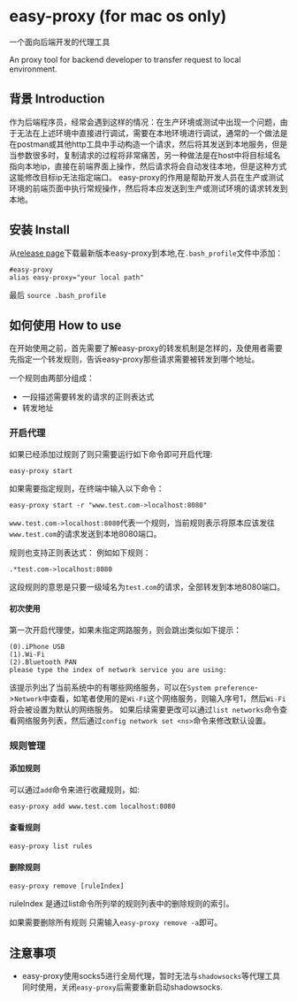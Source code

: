 # easy-proxy (for mac os only)
一个面向后端开发的代理工具

An proxy tool for backend developer to transfer request to local environment.

## 背景 Introduction
作为后端程序员，经常会遇到这样的情况：在生产环境或测试中出现一个问题，由于无法在上述环境中直接进行调试，需要在本地环境进行调试，通常的一个做法是在postman或其他http工具中手动构造一个请求，然后将其发送到本地服务，但是当参数很多时，复制请求的过程将非常痛苦，另一种做法是在host中将目标域名指向本地ip，直接在前端界面上操作，然后请求将会自动发往本地，但是这种方式这能修改目标ip无法指定端口。 easy-proxy的作用是帮助开发人员在生产或测试环境的前端页面中执行常规操作，然后将本应发送到生产或测试环境的请求转发到本地。


## 安装 Install
从[release page](https://github.com/jingleWang/easy-proxy/releases)下载最新版本easy-proxy到本地,在`.bash_profile`文件中添加：

```
#easy-proxy
alias easy-proxy="your local path"
```

最后 `source .bash_profile`


## 如何使用 How to use
在开始使用之前，首先需要了解easy-proxy的转发机制是怎样的，及使用者需要先指定一个转发规则，告诉easy-proxy那些请求需要被转发到哪个地址。

一个规则由两部分组成：

* 一段描述需要转发的请求的正则表达式
* 转发地址


### 开启代理
如果已经添加过规则了则只需要运行如下命令即可开启代理:

```
easy-proxy start
```

如果需要指定规则，在终端中输入以下命令：

```
easy-proxy start -r "www.test.com->localhost:8080"
```

`www.test.com->localhost:8080`代表一个规则，当前规则表示将原本应该发往`www.test.com`的请求发送到本地8080端口。

规则也支持正则表达式：
例如如下规则：

```
.*test.com->localhost:8080
```
这段规则的意思是只要一级域名为`test.com`的请求，全部转发到本地8080端口。

#### 初次使用
第一次开启代理使，如果未指定网路服务，则会跳出类似如下提示：

```
(0).iPhone USB
(1).Wi-Fi
(2).Bluetooth PAN
please type the index of network service you are using:
```
该提示列出了当前系统中的有哪些网络服务，可以在`System preference`->`Network`中查看，如笔者使用的是`Wi-Fi`这个网络服务，则输入序号1，然后`Wi-Fi`将会被设置为默认的网络服务。
如果后续需要更改可以通过`list networks`命令查看网络服务列表，然后通过`config network set <ns>`命令来修改默认设置。


### 规则管理
#### 添加规则

可以通过`add`命令来进行收藏规则，如:

```
easy-proxy add www.test.com localhost:8080
```

#### 查看规则
```
easy-proxy list rules
```

#### 删除规则
```
easy-proxy remove [ruleIndex] 
```
ruleIndex 是通过list命令所列举的规则列表中的删除规则的索引。

如果需要删除所有规则 只需输入`easy-proxy remove -a`即可。

## 注意事项
* easy-proxy使用socks5进行全局代理，暂时无法与`shadowsocks`等代理工具同时使用，关闭`easy-proxy`后需要重新启动shadowsocks.